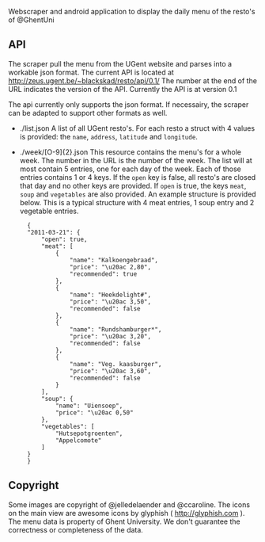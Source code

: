 Webscraper and android application to display the daily menu of the resto's of @GhentUni

API
---

The scraper pull the menu from the UGent website and parses into a workable json format. The current API is located at http://zeus.ugent.be/~blackskad/resto/api/0.1/ The number at the end of the URL indicates the version of the API. Currently the API is at version 0.1

The api currently only supports the json format. If necessairy, the scraper can be adapted to support other formats as well.

* ./list.json
A list of all UGent resto's. For each resto a struct with 4 values is provided: the `name`, `address`, `latitude` and `longitude`.

* ./week/[O-9]{2}.json
This resource contains the menu's for a whole week. The number in the URL is the number of the week. The list will at most contain 5 entries, one for each day of the week. Each of those entries contains 1 or 4 keys. If the `open` key is false, all resto's are closed that day and no other keys are provided. If `open` is true, the keys `meat`, `soup` and `vegetables` are also provided. An example structure is provided below. This is a typical structure with 4 meat entries, 1 soup entry and 2 vegetable entries.

		{
		"2011-03-21": {
			"open": true, 
			"meat": [
				{
					"name": "Kalkoengebraad", 
					"price": "\u20ac 2,80", 
					"recommended": true
				}, 
				{
					"name": "Heekdelight#", 
					"price": "\u20ac 3,50", 
					"recommended": false
				}, 
				{
					"name": "Rundshamburger*", 
					"price": "\u20ac 3,20", 
					"recommended": false
				}, 
				{
					"name": "Veg. kaasburger", 
					"price": "\u20ac 3,60", 
					"recommended": false
				}
			], 
			"soup": {
				"name": "Uiensoep", 
				"price": "\u20ac 0,50"
			}, 
			"vegetables": [
				"Hutsepotgroenten", 
				"Appelcomote"
			]
		}
		}


Copyright
---------
Some images are copyright of @jelledelaender and @ccaroline. The icons on the main view are awesome icons by glyphish ( http://glyphish.com ).
The menu data is property of Ghent University. We don't guarantee the correctness or completeness of the data.
